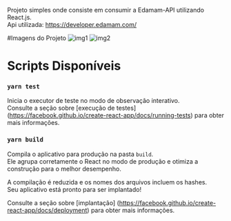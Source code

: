 Projeto simples onde consiste em consumir a Edamam-API utilizando React.js. <br>
Api utilizada: https://developer.edamam.com/

#Imagens do Projeto
![img1](https://user-images.githubusercontent.com/45675758/114653121-b4bd7800-9cbd-11eb-857a-f0f451583c3e.jpg)
![img2](https://user-images.githubusercontent.com/45675758/114653135-bd15b300-9cbd-11eb-83c2-998f91e23de3.jpg)


# Scripts Disponíveis

### `yarn test`

Inicia o executor de teste no modo de observação interativo. \
Consulte a seção sobre [execução de testes] (https://facebook.github.io/create-react-app/docs/running-tests) para obter mais informações.

### `yarn build`

Compila o aplicativo para produção na pasta `build`. \
Ele agrupa corretamente o React no modo de produção e otimiza a construção para o melhor desempenho.

A compilação é reduzida e os nomes dos arquivos incluem os hashes. \
Seu aplicativo está pronto para ser implantado!

Consulte a seção sobre [implantação] (https://facebook.github.io/create-react-app/docs/deployment) para obter mais informações.

